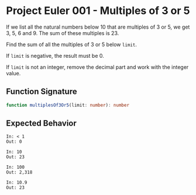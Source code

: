 # Project Euler 001 - Multiples of 3 or 5

If we list all the natural numbers below 10 that are multiples of 3 or 5, we
get 3, 5, 6 and 9. The sum of these multiples is 23.

Find the sum of all the multiples of 3 or 5 below `limit`.

If `limit` is negative, the result must be 0.

If `limit` is not an integer, remove the decimal part and work with the
integer value.

## Function Signature

```typescript
function multiplesOf3Or5(limit: number): number
```

## Expected Behavior

```
In: < 1
Out: 0

In: 10
Out: 23

In: 100
Out: 2,318

In: 10.9
Out: 23
```
